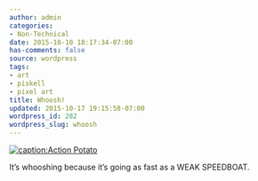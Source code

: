 ```yaml
---
author: admin
categories:
- Non-Technical
date: 2015-10-10 18:17:34-07:00
has-comments: false
source: wordpress
tags:
- art
- piskell
- pixel art
title: Whoosh!
updated: 2015-10-17 19:15:58-07:00
wordpress_id: 282
wordpress_slug: whoosh
---
```

[![caption:Action Potato](/wp-content/uploads/2015/10/action-potato-300x300.png)](/wp-content/uploads/2015/10/action-potato.png)

It’s whooshing because it’s going as fast as a WEAK SPEEDBOAT.
